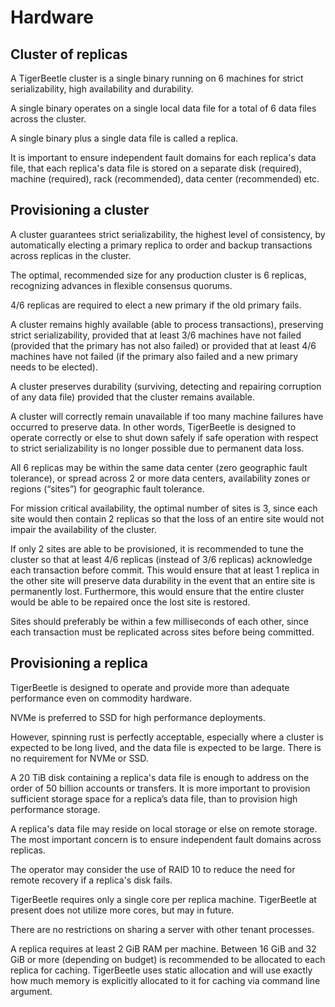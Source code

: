 # Hardware

## Cluster of replicas

A TigerBeetle cluster is a single binary running on 6 machines for
strict serializability, high availability and durability.

A single binary operates on a single local data file for a total of 6
data files across the cluster.

A single binary plus a single data file is called a replica.

It is important to ensure independent fault domains for each replica's
data file, that each replica's data file is stored on a separate disk
(required), machine (required), rack (recommended), data center
(recommended) etc.

## Provisioning a cluster

A cluster guarantees strict serializability, the highest level of
consistency, by automatically electing a primary replica to order and
backup transactions across replicas in the cluster.

The optimal, recommended size for any production cluster is 6
replicas, recognizing advances in flexible consensus quorums.

4/6 replicas are required to elect a new primary if the old primary
fails.

A cluster remains highly available (able to process transactions),
preserving strict serializability, provided that at least 3/6 machines
have not failed (provided that the primary has not also failed) or
provided that at least 4/6 machines have not failed (if the primary
also failed and a new primary needs to be elected).

A cluster preserves durability (surviving, detecting and repairing
corruption of any data file) provided that the cluster remains
available.

A cluster will correctly remain unavailable if too many machine
failures have occurred to preserve data. In other words, TigerBeetle
is designed to operate correctly or else to shut down safely if safe
operation with respect to strict serializability is no longer possible
due to permanent data loss.

All 6 replicas may be within the same data center (zero geographic
fault tolerance), or spread across 2 or more data centers,
availability zones or regions (“sites”) for geographic fault
tolerance.

For mission critical availability, the optimal number of sites is 3,
since each site would then contain 2 replicas so that the loss of an
entire site would not impair the availability of the cluster.

If only 2 sites are able to be provisioned, it is recommended to tune
the cluster so that at least 4/6 replicas (instead of 3/6 replicas)
acknowledge each transaction before commit. This would ensure that at
least 1 replica in the other site will preserve data durability in the
event that an entire site is permanently lost. Furthermore, this would
ensure that the entire cluster would be able to be repaired once the
lost site is restored.

Sites should preferably be within a few milliseconds of each other,
since each transaction must be replicated across sites before being
committed.

## Provisioning a replica

TigerBeetle is designed to operate and provide more than adequate
performance even on commodity hardware.

NVMe is preferred to SSD for high performance deployments.

However, spinning rust is perfectly acceptable, especially where a
cluster is expected to be long lived, and the data file is expected to
be large. There is no requirement for NVMe or SSD.

A 20 TiB disk containing a replica's data file is enough to address on
the order of 50 billion accounts or transfers. It is more important to
provision sufficient storage space for a replica’s data file, than to
provision high performance storage.

A replica's data file may reside on local storage or else on remote
storage. The most important concern is to ensure independent fault
domains across replicas.

The operator may consider the use of RAID 10 to reduce the need for
remote recovery if a replica's disk fails.

TigerBeetle requires only a single core per replica
machine. TigerBeetle at present does not utilize more cores, but may
in future.

There are no restrictions on sharing a server with other tenant
processes.

A replica requires at least 2 GiB RAM per machine. Between 16 GiB and
32 GiB or more (depending on budget) is recommended to be allocated to
each replica for caching. TigerBeetle uses static allocation and will
use exactly how much memory is explicitly allocated to it for caching
via command line argument.
